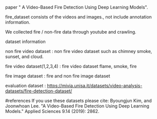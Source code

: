 paper " A Video-Based Fire Detection Using Deep Learning Models".


fire_dataset consists of the videos and images., not include annotation information.


We collected fire / non-fire data through youtube and crawling. 


dataset information

non fire video dataset : non fire video dataset such as chimney smoke, sunset, and cloud.


fire video dataset(1,2,3,4) : fire video dataset flame, smoke, fire


fire image dataset : fire and non fire image dataset


evaluation dataset : https://mivia.unisa.it/datasets/video-analysis-datasets/fire-detection-dataset/

#references
If you use these datasets please cite:
Byoungjun Kim, and Joonwhoan Lee. "A Video-Based Fire Detection Using Deep Learning Models." Applied Sciences 9.14 (2019): 2862.
